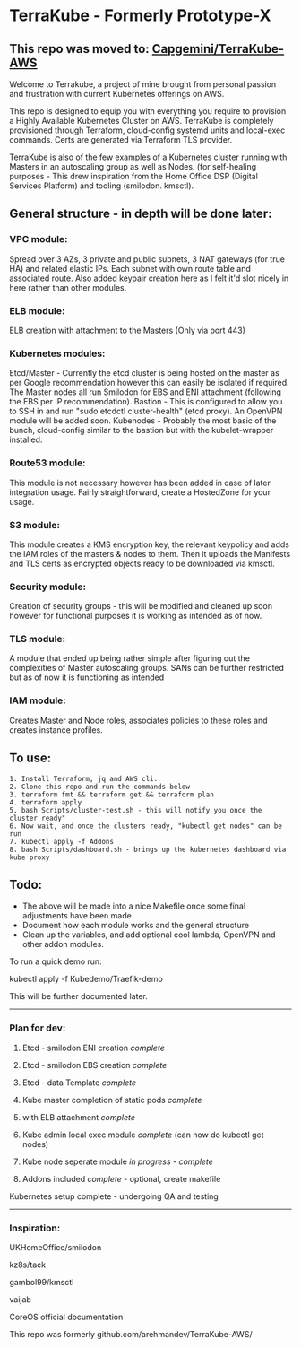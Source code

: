 # TerraKube - Formerly Prototype-X

## This repo was moved to: [Capgemini/TerraKube-AWS](https://github.com/Capgemini/TerraKube-AWS)

Welcome to Terrakube, a project of mine brought from personal passion and frustration with current Kubernetes offerings on AWS.

This repo is designed to equip you with everything you require to provision a Highly Available Kubernetes Cluster on AWS.
TerraKube is completely provisioned through Terraform, cloud-config systemd units and local-exec commands. Certs are generated via Terraform TLS provider.

TerraKube is also of the few examples of a Kubernetes cluster running with Masters in an autoscaling group as well as Nodes. (for self-healing purposes - This drew inspiration from the Home Office DSP (Digital Services Platform) and tooling (smilodon. kmsctl).

## General structure - in depth will be done later:

### VPC module:

Spread over 3 AZs, 3 private and public subnets, 3 NAT gateways (for true HA) and related elastic IPs. Each subnet with own route table and associated route. Also added keypair creation here as I felt it'd slot nicely in here rather than other modules.

### ELB module:

ELB creation with attachment to the Masters (Only via port 443)

### Kubernetes modules:

Etcd/Master - Currently the etcd cluster is being hosted on the master as per Google recommendation however this can easily be isolated if required. The Master nodes all run Smilodon for EBS and ENI attachment (following the EBS per IP recommendation).
Bastion - This is configured to allow you to SSH in and run "sudo etcdctl cluster-health" (etcd proxy). An OpenVPN module will be added soon.
Kubenodes - Probably the most basic of the bunch, cloud-config similar to the bastion but with the kubelet-wrapper installed.

### Route53 module:

This module is not necessary however has been added in case of later integration usage. Fairly straightforward, create a HostedZone for your usage.

### S3 module:

This module creates a KMS encryption key, the relevant keypolicy and adds the IAM roles of the masters & nodes to them. Then it uploads the Manifests and TLS certs as encrypted objects ready to be downloaded via kmsctl.

### Security module:

Creation of security groups - this will be modified and cleaned up soon however for functional purposes it is working as intended as of now.

### TLS module:

A module that ended up being rather simple after figuring out the complexities of Master autoscaling groups. SANs can be further restricted but as of now it is functioning as intended

### IAM module:

Creates Master and Node roles, associates policies to these roles and creates instance profiles.

## To use:
```
1. Install Terraform, jq and AWS cli.
2. Clone this repo and run the commands below
3. terraform fmt && terraform get && terraform plan
4. terraform apply
5. bash Scripts/cluster-test.sh - this will notify you once the cluster ready"
6. Now wait, and once the clusters ready, "kubectl get nodes" can be run
7. kubectl apply -f Addons
8. bash Scripts/dashboard.sh - brings up the kubernetes dashboard via kube proxy
```

## Todo:

- The above will be made into a nice Makefile once some final adjustments have been made 
- Document how each module works and the general structure
- Clean up the variables, and add optional cool lambda, OpenVPN and other addon modules.


To run a quick demo run:

kubectl apply -f Kubedemo/Traefik-demo

This will be further documented later.

-------------------------

### Plan for dev:

1. Etcd - smilodon ENI creation *complete*

2. Etcd - smilodon EBS creation *complete*

3. Etcd - data Template *complete*

4. Kube master completion of static pods *complete*

5. with ELB attachment *complete*

6. Kube admin local exec module *complete* (can now do kubectl get nodes)

7. Kube node seperate module *in progress - complete*

8. Addons included *complete* - optional, create makefile

Kubernetes setup complete - undergoing QA and testing

----------------------

### Inspiration:

UKHomeOffice/smilodon

kz8s/tack

gambol99/kmsctl

vaijab

CoreOS official documentation

This repo was formerly github.com/arehmandev/TerraKube-AWS/ 
